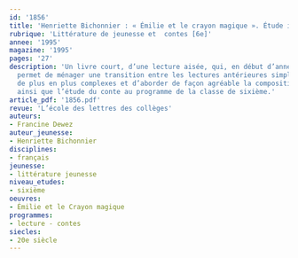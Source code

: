 ```yaml
---
id: '1856'
title: 'Henriette Bichonnier : « Émilie et le crayon magique ». Étude intégrale '
rubrique: 'Littérature de jeunesse et  contes [6e]'
annee: '1995'
magazine: '1995'
pages: '27'
description: 'Un livre court, d’une lecture aisée, qui, en début d’année scolaire,
  permet de ménager une transition entre les lectures antérieures simples et des textes
  de plus en plus complexes et d’aborder de façon agréable la composition du récit
  ainsi que l’étude du conte au programme de la classe de sixième.'
article_pdf: '1856.pdf'
revue: 'L’école des lettres des collèges'
auteurs:
- Francine Dewez
auteur_jeunesse:
- Henriette Bichonnier
disciplines:
- français
jeunesse:
- littérature jeunesse
niveau_etudes:
- sixième
oeuvres:
- Émilie et le Crayon magique
programmes:
- lecture - contes
siecles:
- 20e siècle
---
```

